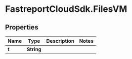 # FastreportCloudSdk.FilesVM

## Properties

Name | Type | Description | Notes
------------ | ------------- | ------------- | -------------
**t** | **String** |  | 


